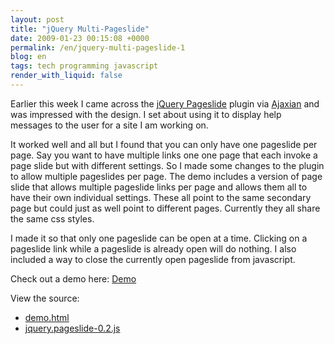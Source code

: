 ```yaml
---
layout: post
title: "jQuery Multi-Pageslide"
date: 2009-01-23 00:15:08 +0000
permalink: /en/jquery-multi-pageslide-1
blog: en
tags: tech programming javascript
render_with_liquid: false
---
```


Earlier this week I came across the [jQuery Pageslide](http://halobrite.com/blog/jquery-pageslide/) plugin via
[Ajaxian](http://www.ajaxian.com/) and was impressed with the design. I set
about using it to display help messages to the user for a site I am working on.

It worked well and all but I found that you can only have one pageslide per
page. Say you want to have multiple links one one page that each invoke a page
slide but with different settings. So I made some changes to the plugin to
allow multiple pageslides per page. The demo includes a version of page slide
that allows multiple pageslide links per page and allows them all to have their
own individual settings. These all point to the same secondary page but could
just as well point to different pages. Currently they all share the same css
styles.

I made it so that only one pageslide can be open at a time. Clicking on a
pageslide link while a pageslide is already open will do nothing. I also
included a way to close the currently open pageslide from javascript.

Check out a demo here: [Demo](/assets/demos/files/multi-pageslide/demo.html)

View the source:

- [demo.html](/assets/demos/files/view-source/view-source.html#multi-pageslide/demo.html)
- [jquery.pageslide-0.2.js](/assets/demos/files/view-source/view-source.html#multi-pageslide/jquery.pageslide-0.2.js)
